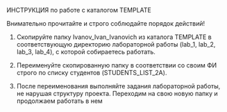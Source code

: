 ИНСТРУКЦИЯ по работе с каталогом TEMPLATE

Внимательно прочитайте и строго соблюдайте порядок действий!

1. Скопируйте папку Ivanov_Ivan_Ivanovich из каталога TEMPLATE в соответствующую директорию лабораторной работы (lab_1, lab_2, lab_3, lab_4), с которой собираетесь работать.

2. Переименуйте скопированную папку в соответствии со своим ФИ строго по списку студентов (STUDENTS_LIST_2A).

3. После переименования выполняйте задания лабораторной работы, не нарушая структуру проекта. Переходим на свою новую папку и продолжаем работать в нем
